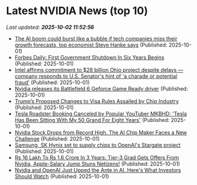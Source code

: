 # Latest NVIDIA News (top 10)
_Last updated: **2025-10-02 11:52:56**_

- [The AI boom could burst like a bubble if tech companies miss their growth forecasts, top economist Steve Hanke says](https://www.businessinsider.com/steve-hanke-ai-boom-dotcom-bubble-tech-stocks-growth-forecasts-2025-10) (Published: 2025-10-01)
- [Forbes Daily: First Government Shutdown In Six Years Begins](https://www.forbes.com/sites/daniellechemtob/2025/10/01/forbes-daily-first-government-shutdown-in-six-years-begins/) (Published: 2025-10-01)
- [Intel affirms commitment to $28 billion Ohio project despite delays — company responds to U.S. Senator's hint of 'a charade or potential fraud'](https://www.tomshardware.com/tech-industry/intels-elusive-ohio-fab-project-scrutinized-by-u-s-senator-amid-5-year-delay-to-2030-chipmaker-reassures-ambitious-plan-is-still-on-track-despite-recent-cut-downs) (Published: 2025-10-01)
- [Nvidia releases its Battlefield 6 Geforce Game Ready driver](https://www.madshrimps.be/news/nvidia-releases-its-battlefield-6-geforce-game-ready-driver/) (Published: 2025-10-01)
- [Trump’s Proposed Changes to Visa Rules Assailed by Chip Industry](https://financialpost.com/pmn/business-pmn/trumps-proposed-changes-to-visa-rules-assailed-by-chip-industry) (Published: 2025-10-01)
- [Tesla Roadster Booking Canceled by Popular YouTuber MKBHD: 'Tesla Has Been Sitting With My 50 Grand For Eight Years'](https://finance.yahoo.com/news/tesla-roadster-booking-canceled-popular-113114250.html) (Published: 2025-10-01)
- [Nvidia Stock Drops from Record High. The AI Chip Maker Faces a New Challenge](https://biztoc.com/x/40f05072acb97919) (Published: 2025-10-01)
- [Samsung, SK Hynix set to supply chips to OpenAI's Stargate project](https://finance.yahoo.com/news/samsung-sk-hynix-set-supply-112215713.html) (Published: 2025-10-01)
- [Rs 16 Lakh To Rs 1.6 Crore In 3 Years: Tier-3 Grad Gets Offers From Nvidia, Apple-Salary Jump Stuns Netizens!](https://www.ndtvprofit.com/trending/rs-16-lakh-to-rs-16-crore-in-3-years-tier-3-grad-gets-offers-from-nvidia-applesalary-jump-stuns-netizens) (Published: 2025-10-01)
- [Nvidia and OpenAI Just Upped the Ante in AI. Here's What Investors Should Watch](https://biztoc.com/x/f1cc8c678ca926d4) (Published: 2025-10-01)
